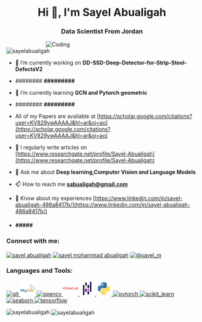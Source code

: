 <h1 align="center">Hi 👋, I'm Sayel Abualigah</h1>
<h3 align="center">Data Scientist From Jordan</h3>
<img align="right" alt="Coding" width="400" src="https://braze-marketing-assets.s3.amazonaws.com/images/Intuition-Issue/Not-Hype-Not-Magic-What-Human-Focused-AI-Really-Means-For-Customer-Engagement_1120x660.gif">

<p align="left"> <img src="https://komarev.com/ghpvc/?username=sayelabualigah&label=Profile%20views&color=0e75b6&style=flat" alt="sayelabualigah" /> </p>

- 🔭 I’m currently working on **DD-SSD-Deep-Detector-for-Strip-Steel-DefectsV2**

- ######## **#########**

- 🌱 I’m currently learning **GCN and Pytorch geometric**

- ######## **#########**

- All of my Papers are available at [https://scholar.google.com/citations?user=KV829ywAAAAJ&hl=ar&oi=ao](https://scholar.google.com/citations?user=KV829ywAAAAJ&hl=ar&oi=ao)

- 📝 I regularly write articles on [https://www.researchgate.net/profile/Sayel-Abualigah](https://www.researchgate.net/profile/Sayel-Abualigah)

- 💬 Ask me about **Deep learning,Computer Vision and Language Models**

- 📫 How to reach me **sabualigah@gmail.com**

- 📄 Know about my experiences [https://www.linkedin.com/in/sayel-abualigah-486a8417b/](https://www.linkedin.com/in/sayel-abualigah-486a8417b/)

- ##### **#####**

<h3 align="left">Connect with me:</h3>
<p align="left">
<a href="https://linkedin.com/in/sayel abualigah" target="blank"><img align="center" src="https://raw.githubusercontent.com/rahuldkjain/github-profile-readme-generator/master/src/images/icons/Social/linked-in-alt.svg" alt="sayel abualigah" height="30" width="40" /></a>
<a href="https://fb.com/sayel mohammad abualigah" target="blank"><img align="center" src="https://raw.githubusercontent.com/rahuldkjain/github-profile-readme-generator/master/src/images/icons/Social/facebook.svg" alt="sayel mohammad abualigah" height="30" width="40" /></a>
<a href="https://medium.com/@sayel_m" target="blank"><img align="center" src="https://raw.githubusercontent.com/rahuldkjain/github-profile-readme-generator/master/src/images/icons/Social/medium.svg" alt="@sayel_m" height="30" width="40" /></a>
</p>

<h3 align="left">Languages and Tools:</h3>
<p align="left"> <a href="https://git-scm.com/" target="_blank" rel="noreferrer"> <img src="https://www.vectorlogo.zone/logos/git-scm/git-scm-icon.svg" alt="git" width="40" height="40"/> </a> <a href="https://www.mysql.com/" target="_blank" rel="noreferrer"> <img src="https://raw.githubusercontent.com/devicons/devicon/master/icons/mysql/mysql-original-wordmark.svg" alt="mysql" width="40" height="40"/> </a> <a href="https://opencv.org/" target="_blank" rel="noreferrer"> <img src="https://www.vectorlogo.zone/logos/opencv/opencv-icon.svg" alt="opencv" width="40" height="40"/> </a> <a href="https://www.oracle.com/" target="_blank" rel="noreferrer"> <img src="https://raw.githubusercontent.com/devicons/devicon/master/icons/oracle/oracle-original.svg" alt="oracle" width="40" height="40"/> </a> <a href="https://pandas.pydata.org/" target="_blank" rel="noreferrer"> <img src="https://raw.githubusercontent.com/devicons/devicon/2ae2a900d2f041da66e950e4d48052658d850630/icons/pandas/pandas-original.svg" alt="pandas" width="40" height="40"/> </a> <a href="https://www.python.org" target="_blank" rel="noreferrer"> <img src="https://raw.githubusercontent.com/devicons/devicon/master/icons/python/python-original.svg" alt="python" width="40" height="40"/> </a> <a href="https://pytorch.org/" target="_blank" rel="noreferrer"> <img src="https://www.vectorlogo.zone/logos/pytorch/pytorch-icon.svg" alt="pytorch" width="40" height="40"/> </a> <a href="https://scikit-learn.org/" target="_blank" rel="noreferrer"> <img src="https://upload.wikimedia.org/wikipedia/commons/0/05/Scikit_learn_logo_small.svg" alt="scikit_learn" width="40" height="40"/> </a> <a href="https://seaborn.pydata.org/" target="_blank" rel="noreferrer"> <img src="https://seaborn.pydata.org/_images/logo-mark-lightbg.svg" alt="seaborn" width="40" height="40"/> </a> <a href="https://www.tensorflow.org" target="_blank" rel="noreferrer"> <img src="https://www.vectorlogo.zone/logos/tensorflow/tensorflow-icon.svg" alt="tensorflow" width="40" height="40"/> </a> </p>

<p><img align="left" src="https://github-readme-stats.vercel.app/api/top-langs?username=sayelabualigah&show_icons=true&locale=en&layout=compact" alt="sayelabualigah" /></p>

<p>&nbsp;<img align="center" src="https://github-readme-stats.vercel.app/api?username=sayelabualigah&show_icons=true&locale=en" alt="sayelabualigah" /></p>
